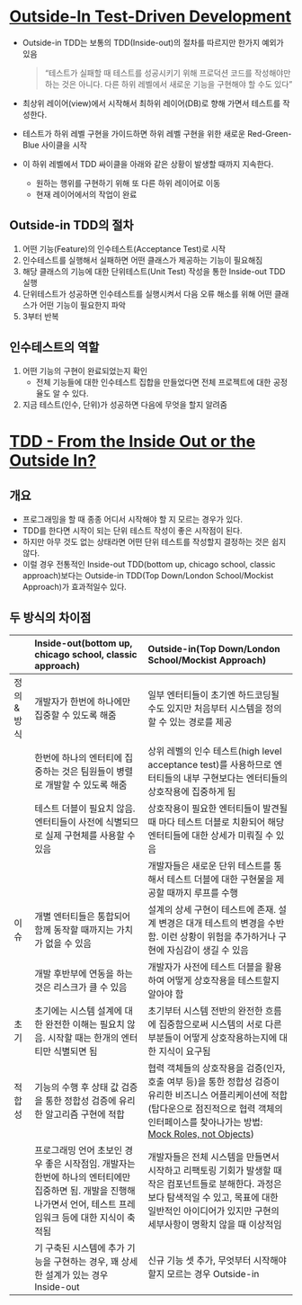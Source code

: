 # [Outside-In Test-Driven Development](https://www.codecademy.com/articles/tdd-outside-in)
- Outside-in TDD는 보통의 TDD(Inside-out)의 절차를 따르지만 한가지 예외가 있음
  > “테스트가 실패할 때 테스트를 성공시키기 위해 프로덕션 코드를 작성해야만 하는 것은 아니다. 다른 하위 레벨에서 새로운 기능을 구현해야 할 수도 있다”
- 최상위 레이어(view)에서 시작해서 최하위 레이어(DB)로 향해 가면서 테스트를 작성한다. 

- 테스트가 하위 레벨 구현을 가이드하면 하위 레벨 구현을 위한 새로운 Red-Green-Blue 사이클을 시작
- 이 하위 레벨에서 TDD 싸이클을 아래와 같은 상황이 발생할 때까지 지속한다.
	- 원하는 행위를 구현하기 위해 또 다른 하위 레이어로 이동
	- 현재 레이어에서의 작업이 완료

## Outside-in TDD의 절차
1. 어떤 기능(Feature)의 인수테스트(Acceptance Test)로 시작
2. 인수테스트를 실행해서 실패하면 어떤 클래스가 제공하는 기능이 필요해짐
3. 해당 클래스의 기능에 대한 단위테스트(Unit Test) 작성을 통한 Inside-out TDD 실행
4. 단위테스트가 성공하면 인수테스트를 실행시켜서 다음 오류 해소를 위해 어떤 클래스가 어떤 기능이 필요한지 파악
5. 3부터 반복

## 인수테스트의 역할
1. 어떤 기능의 구현이 완료되었는지 확인
	- 전체 기능들에 대한 인수테스트 집합을 만들었다면 전체 프로젝트에 대한 공정율도 알 수 있다.
2. 지금 테스트(인수, 단위)가 성공하면 다음에 무엇을 할지 알려줌

# [TDD - From the Inside Out or the Outside In?](https://8thlight.com/blog/georgina-mcfadyen/2016/06/27/inside-out-tdd-vs-outside-in.html)
## 개요
- 프로그래밍을 할 때 종종 어디서 시작해야 할 지 모르는 경우가 있다.
- TDD를 한다면 시작이 되는 단위 테스트 작성이 좋은 시작점이 된다.
- 하지만 아무 것도 없는 상태라면 어떤 단위 테스트를 작성할지 결정하는 것은 쉽지 않다.
- 이럴 경우 전통적인 Inside-out TDD(bottom up, chicago school, classic approach)보다는 Outside-in TDD(Top Down/London School/Mockist Approach)가 효과적일수 있다.

## 두 방식의 차이점

| | Inside-out(bottom up, chicago school, classic approach) | Outside-in(Top Down/London School/Mockist Approach) |
|:---|:---|:---|
| 정의 & 방식 | 개발자가 한번에 하나에만 집중할 수 있도록 해줌 | 일부 엔터티들이 초기엔 하드코딩될 수도 있지만 처음부터 시스템을 정의할 수 있는 경로를 제공  |
| | 한번에 하나의 엔터티에 집중하는 것은 팀원들이 병렬로 개발할 수 있도록 해줌  | 상위 레벨의 인수 테스트(high level acceptance test)를 사용하므로 엔터티들의 내부 구현보다는 엔터티들의 상호작용에 집중하게 됨 |
| | 테스트 더블이 필요치 않음. 엔터티들이 사전에 식별되므로 실제 구현체를 사용할 수 있음  | 상호작용이 필요한 엔터티들이 발견될 때 마다 테스트 더블로 치환되어 해당 엔터티들에 대한 상세가 미뤄질 수 있음  |
| |  | 개발자들은 새로운 단위 테스트를 통해서 테스트 더블에 대한 구현물을 제공할 때까지 루프를 수행  |
| 이슈 | 개별 엔터티들은 통합되어 함께 동작할 때까지는 가치가 없을 수 있음  | 설계의 상세 구현이 테스트에 존재. 설계 변경은 대개 테스트의 변경을 수반함. 이런 상황이 위험을 추가하거나 구현에 자심감이 생길 수 있음 |
| | 개발 후반부에 연동을 하는 것은 리스크가 클 수 있음 | 개발자가 사전에 테스트 더블을 활용하여 어떻게 상호작용을 테스트할지 알아야 함  |
| 초기 | 초기에는 시스템 설계에 대한 완전한 이해는 필요치 않음. 시작할 때는 한개의 엔터티만 식별되면 됨  | 초기부터 시스템 전반의 완전한 흐름에 집중함으로써 시스템의 서로 다른 부분들이 어떻게 상호작용하는지에 대한 지식이 요구됨  |
| 적합성 | 기능의 수행 후 상태 값 검증을 통한 정합성 검증에 유리한 알고리즘 구현에 적합  | 협력 객체들의 상호작용을 검증(인자, 호출 여부 등)을 통한 정합성 검증이 유리한 비즈니스 어플리케이션에 적합(탑다운으로 점진적으로 협력 객체의 인터페이스를 찾아나가는 방법: [Mock Roles, not Objects](http://jmock.org/oopsla2004.pdf)) |
| | 프로그래밍 언어 초보인 경우 좋은 시작점임. 개발자는 한번에 하나의 엔터티에만 집중하면 됨. 개발을 진행해 나가면서 언어, 테스트 프레임워크 등에 대한 지식이 축적됨 | 개발자들은 전체 시스템을 만들면서 시작하고 리팩토링 기회가 발생할 때 작은 컴포넌트들로 분해한다. 과정은 보다 탐색적일 수 있고, 목표에 대한 일반적인 아이디어가 있지만 구현의 세부사항이 명확치 않을 때 이상적임 |
| | 기 구축된 시스템에 추가 기능을 구현하는 경우, 꽤 상세한 설계가 있는 경우 Inside-out | 신규 기능 셋 추가, 무엇부터 시작해야 할지 모르는 경우 Outside-in |